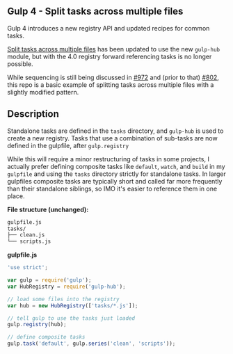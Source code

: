 ## Gulp 4 - Split tasks across multiple files

Gulp 4 introduces a new registry API and updated recipes for common tasks.

[Split tasks across multiple files](https://github.com/gulpjs/gulp/blob/4.0/docs/recipes/split-tasks-across-multiple-files.md) has been updated to use the new `gulp-hub` module, but with the 4.0 registry forward referencing tasks is no longer possible.

While sequencing is still being discussed in [#972](https://github.com/gulpjs/gulp/issues/972) and (prior to that) [#802](https://github.com/gulpjs/gulp/issues/802), this repo is a basic example of splitting tasks across multiple files with a slightly modified pattern.

## Description

Standalone tasks are defined in the `tasks` directory, and `gulp-hub` is used to create a new registry. Tasks that use a combination of sub-tasks are now defined in the gulpfile, after `gulp.registry`

While this will require a minor restructuring of tasks in some projects, I actually prefer defining composite tasks like `default`, `watch`, and `build` in my `gulpfile` and using the `tasks` directory strictly for standalone tasks. In larger gulpfiles composite tasks are typically short and called far more frequently than their standalone siblings, so IMO it's easier to reference them in one place.

**File structure (unchanged):**

```sh
gulpfile.js
tasks/
├── clean.js
└── scripts.js
```

**gulpfile.js**

```js
'use strict';

var gulp = require('gulp');
var HubRegistry = require('gulp-hub');

// load some files into the registry
var hub = new HubRegistry(['tasks/*.js']);

// tell gulp to use the tasks just loaded
gulp.registry(hub);

// define composite tasks
gulp.task('default', gulp.series('clean', 'scripts'));
```